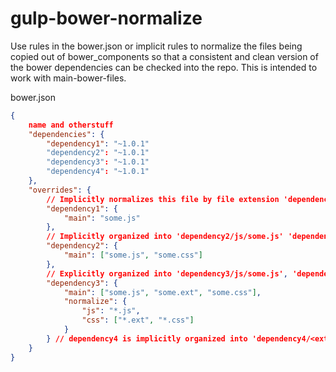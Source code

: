 gulp-bower-normalize
================

Use rules in the bower.json or implicit rules to normalize the files being copied out of bower_components so that a consistent and clean version of the bower dependencies can be checked into the repo. This is intended to work with main-bower-files.

bower.json
```json
{
    name and otherstuff
    "dependencies": {
        "dependency1": "~1.0.1"
        "dependency2": "~1.0.1"
        "dependency3": "~1.0.1"
        "dependency4": "~1.0.1"
    },
    "overrides": {
        // Implicitly normalizes this file by file extension 'dependency1/js/some.js'
        "dependency1": {
            "main": "some.js"
        },
        // Implicitly organized into 'dependency2/js/some.js' 'dependency2/js/some.js'
        "dependency2": {
            "main": ["some.js", "some.css"]
        },
        // Explicitly organized into 'dependency3/js/some.js', 'dependency3/css/some.ext', 'dependency3/css/some.css'
        "dependency3": {
            "main": ["some.js", "some.ext", "some.css"],
            "normalize": {
                "js": "*.js",
                "css": ["*.ext", "*.css"]
            }
        } // dependency4 is implicitly organized into 'dependency4/<ext>/<file>
    }
}
```
